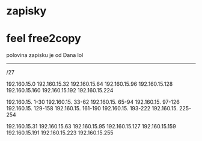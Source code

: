 # zapisky
# feel free2copy
polovina zapisku je od Dana lol



---


/27

192.160.15.0
192.160.15.32
192.160.15.64
192.160.15.96
192.160.15.128
192.160.15.160
192.160.15.192
192.160.15.224

192.160.15. 1-30
192.160.15. 33-62
192.160.15. 65-94
192.160.15. 97-126
192.160.15. 129-158
192.160.15. 161-190
192.160.15. 193-222
192.160.15. 225-254


192.160.15.31
192.160.15.63
192.160.15.95
192.160.15.127
192.160.15.159
192.160.15.191
192.160.15.223
192.160.15.255


